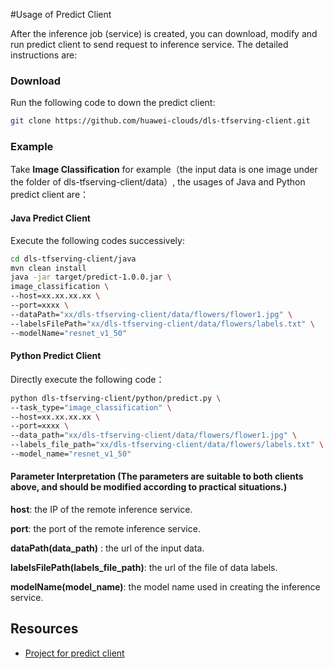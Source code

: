 #Usage of Predict Client 

After the inference job (service) is created, you can download, modify and run predict client to send request to inference service. The detailed instructions are:

### Download

Run the following code to down the predict client:

```sh
git clone https://github.com/huawei-clouds/dls-tfserving-client.git
```



### Example

Take **Image Classification** for example（the input data is one image under the folder of dls-tfserving-client/data）, the usages of Java and Python predict client are：

#### Java Predict Client

Execute the following codes successively:

```sh
cd dls-tfserving-client/java
mvn clean install
java -jar target/predict-1.0.0.jar \
image_classification \
--host=xx.xx.xx.xx \
--port=xxxx \
--dataPath="xx/dls-tfserving-client/data/flowers/flower1.jpg" \
--labelsFilePath="xx/dls-tfserving-client/data/flowers/labels.txt" \
--modelName="resnet_v1_50"
```

#### Python Predict Client

Directly execute the following code：

```sh
python dls-tfserving-client/python/predict.py \
--task_type="image_classification" \
--host=xx.xx.xx.xx \
--port=xxxx \
--data_path="xx/dls-tfserving-client/data/flowers/flower1.jpg" \
--labels_file_path="xx/dls-tfserving-client/data/flowers/labels.txt" \
--model_name="resnet_v1_50"
```



#### Parameter Interpretation (The parameters are suitable to both clients above, and should be modified according to practical situations.)

**host**: the IP of the remote inference service.

**port**: the port of the remote inference service.

**dataPath(data_path)** : the url of the input data.

**labelsFilePath(labels_file_path)**: the url of the file of data labels.

**modelName(model_name)**: the model name used in creating the inference service.



## Resources

* [Project for predict client](https://github.com/huawei-clouds/dls-tfserving-client)

